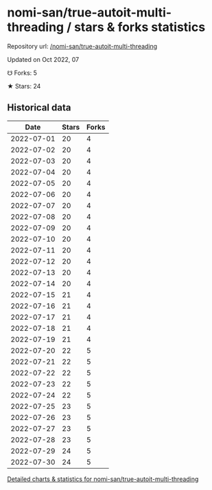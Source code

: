 # nomi-san/true-autoit-multi-threading / stars & forks statistics

Repository url: [/nomi-san/true-autoit-multi-threading](https://github.com/nomi-san/true-autoit-multi-threading)

Updated on Oct 2022, 07

☋ Forks: 5

★ Stars: 24

## Historical data
| Date | Stars | Forks |
|------|-------|-------|
| 2022-07-01 | 20 | 4 | 
| 2022-07-02 | 20 | 4 | 
| 2022-07-03 | 20 | 4 | 
| 2022-07-04 | 20 | 4 | 
| 2022-07-05 | 20 | 4 | 
| 2022-07-06 | 20 | 4 | 
| 2022-07-07 | 20 | 4 | 
| 2022-07-08 | 20 | 4 | 
| 2022-07-09 | 20 | 4 | 
| 2022-07-10 | 20 | 4 | 
| 2022-07-11 | 20 | 4 | 
| 2022-07-12 | 20 | 4 | 
| 2022-07-13 | 20 | 4 | 
| 2022-07-14 | 20 | 4 | 
| 2022-07-15 | 21 | 4 | 
| 2022-07-16 | 21 | 4 | 
| 2022-07-17 | 21 | 4 | 
| 2022-07-18 | 21 | 4 | 
| 2022-07-19 | 21 | 4 | 
| 2022-07-20 | 22 | 5 | 
| 2022-07-21 | 22 | 5 | 
| 2022-07-22 | 22 | 5 | 
| 2022-07-23 | 22 | 5 | 
| 2022-07-24 | 22 | 5 | 
| 2022-07-25 | 23 | 5 | 
| 2022-07-26 | 23 | 5 | 
| 2022-07-27 | 23 | 5 | 
| 2022-07-28 | 23 | 5 | 
| 2022-07-29 | 24 | 5 | 
| 2022-07-30 | 24 | 5 | 


[Detailed charts & statistics for nomi-san/true-autoit-multi-threading](https://reviewgithub.com/rep/nomi-san/true-autoit-multi-threading)
